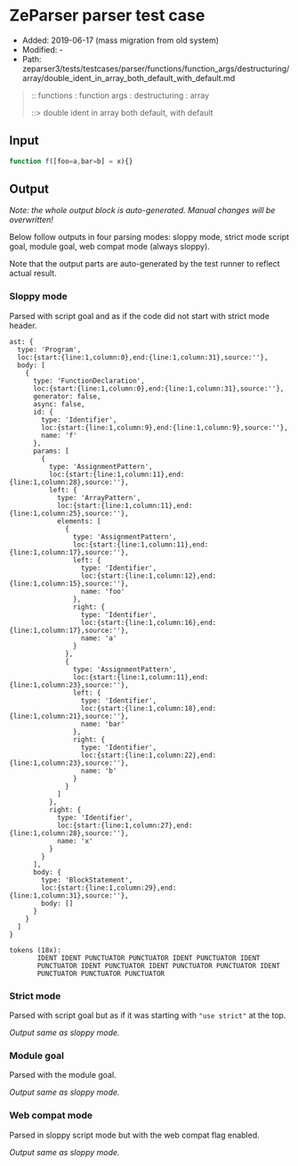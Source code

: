 # ZeParser parser test case

- Added: 2019-06-17 (mass migration from old system)
- Modified: -
- Path: zeparser3/tests/testcases/parser/functions/function_args/destructuring/array/double_ident_in_array_both_default_with_default.md

> :: functions : function args : destructuring : array
>
> ::> double ident in array both default, with default

## Input

`````js
function f([foo=a,bar=b] = x){}
`````

## Output

_Note: the whole output block is auto-generated. Manual changes will be overwritten!_

Below follow outputs in four parsing modes: sloppy mode, strict mode script goal, module goal, web compat mode (always sloppy).

Note that the output parts are auto-generated by the test runner to reflect actual result.

### Sloppy mode

Parsed with script goal and as if the code did not start with strict mode header.

`````
ast: {
  type: 'Program',
  loc:{start:{line:1,column:0},end:{line:1,column:31},source:''},
  body: [
    {
      type: 'FunctionDeclaration',
      loc:{start:{line:1,column:0},end:{line:1,column:31},source:''},
      generator: false,
      async: false,
      id: {
        type: 'Identifier',
        loc:{start:{line:1,column:9},end:{line:1,column:9},source:''},
        name: 'f'
      },
      params: [
        {
          type: 'AssignmentPattern',
          loc:{start:{line:1,column:11},end:{line:1,column:28},source:''},
          left: {
            type: 'ArrayPattern',
            loc:{start:{line:1,column:11},end:{line:1,column:25},source:''},
            elements: [
              {
                type: 'AssignmentPattern',
                loc:{start:{line:1,column:11},end:{line:1,column:17},source:''},
                left: {
                  type: 'Identifier',
                  loc:{start:{line:1,column:12},end:{line:1,column:15},source:''},
                  name: 'foo'
                },
                right: {
                  type: 'Identifier',
                  loc:{start:{line:1,column:16},end:{line:1,column:17},source:''},
                  name: 'a'
                }
              },
              {
                type: 'AssignmentPattern',
                loc:{start:{line:1,column:11},end:{line:1,column:23},source:''},
                left: {
                  type: 'Identifier',
                  loc:{start:{line:1,column:18},end:{line:1,column:21},source:''},
                  name: 'bar'
                },
                right: {
                  type: 'Identifier',
                  loc:{start:{line:1,column:22},end:{line:1,column:23},source:''},
                  name: 'b'
                }
              }
            ]
          },
          right: {
            type: 'Identifier',
            loc:{start:{line:1,column:27},end:{line:1,column:28},source:''},
            name: 'x'
          }
        }
      ],
      body: {
        type: 'BlockStatement',
        loc:{start:{line:1,column:29},end:{line:1,column:31},source:''},
        body: []
      }
    }
  ]
}

tokens (18x):
       IDENT IDENT PUNCTUATOR PUNCTUATOR IDENT PUNCTUATOR IDENT
       PUNCTUATOR IDENT PUNCTUATOR IDENT PUNCTUATOR PUNCTUATOR IDENT
       PUNCTUATOR PUNCTUATOR PUNCTUATOR
`````

### Strict mode

Parsed with script goal but as if it was starting with `"use strict"` at the top.

_Output same as sloppy mode._

### Module goal

Parsed with the module goal.

_Output same as sloppy mode._

### Web compat mode

Parsed in sloppy script mode but with the web compat flag enabled.

_Output same as sloppy mode._
